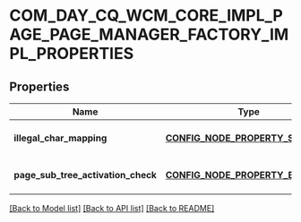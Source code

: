 # COM_DAY_CQ_WCM_CORE_IMPL_PAGE_PAGE_MANAGER_FACTORY_IMPL_PROPERTIES

## Properties
Name | Type | Description | Notes
------------ | ------------- | ------------- | -------------
**illegal_char_mapping** | [**CONFIG_NODE_PROPERTY_STRING**](configNodePropertyString.md) |  | [optional] [default to null]
**page_sub_tree_activation_check** | [**CONFIG_NODE_PROPERTY_BOOLEAN**](configNodePropertyBoolean.md) |  | [optional] [default to null]

[[Back to Model list]](../README.md#documentation-for-models) [[Back to API list]](../README.md#documentation-for-api-endpoints) [[Back to README]](../README.md)


